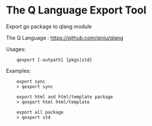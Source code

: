The Q Language Export Tool
========

Export go package to qlang module


The Q Language : https://github.com/qiniu/qlang


Usages:

		qexport [-outpath] [pkgs|std]


Examples:

		export sync
		> qexport sync

		export html and html/template package
		> qexport html html/template
	
		export all package
		> qexport std